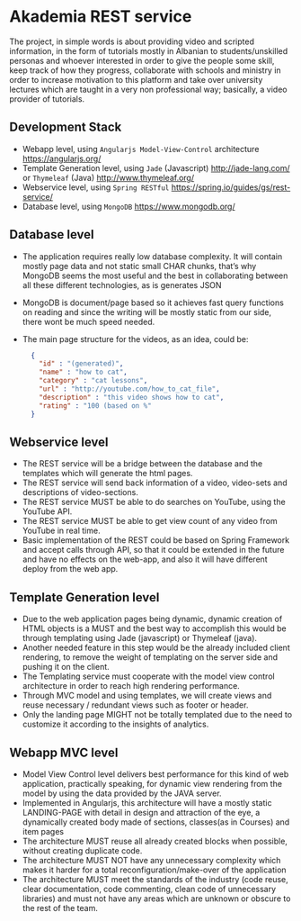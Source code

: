 # Akademia REST service
The project, in simple words is about providing video and scripted information, in the form of tutorials mostly in Albanian to students/unskilled personas and whoever interested in order to give the people some skill, keep track of how they progress, collaborate with schools and ministry in order to increase motivation to this platform and take over university lectures which are taught in a very non professional way; basically, a video provider of tutorials.

## Development Stack
- Webapp level, using `Angularjs Model-View-Control` architecture https://angularjs.org/
- Template Generation level, using `Jade` (Javascript) http://jade-lang.com/ or `Thymeleaf` (Java) http://www.thymeleaf.org/
- Webservice level, using `Spring RESTful` https://spring.io/guides/gs/rest-service/
- Database level, using `MongoDB` https://www.mongodb.org/

## Database level
- The application requires really low database complexity. It will contain mostly page data and not static small CHAR chunks, that’s why MongoDB seems the most useful and the best in collaborating between all these different technologies, as is generates JSON
- MongoDB is document/page based so it achieves fast query functions on reading and since the writing will be mostly static from our side, there wont be much speed needed.
- The main page structure for the videos, as an idea, could be:
  
  ```json
    {
      "id" : "(generated)",
      "name" : "how to cat",
      "category" : "cat lessons",
      "url" : "http://youtube.com/how_to_cat_file",
      "description" : "this video shows how to cat",
      "rating" : "100 (based on %"
    }
  ```

## Webservice level
- The REST service will be a bridge between the database and the templates which will generate the html pages.
- The REST service will send back information of a video, video-sets and descriptions of video-sections.
- The REST service MUST be able to do searches on YouTube, using the YouTube API.
- The REST service MUST be able to get view count of any video from YouTube in real time.
- Basic implementation of the REST could be based on Spring Framework and accept calls through API, so that it could be extended in the future and have no effects on the web-app, and also it will have different deploy from the web app.

## Template Generation level
- Due to the web application pages being dynamic, dynamic creation of HTML objects is a MUST and the best way to accomplish this would be through templating using Jade (javascript) or Thymeleaf (java). 
- Another needed feature in this step would be the already included client rendering, to remove the weight of templating on the server side and pushing it on the client.
- The Templating service must cooperate with the model view control architecture in order to reach high rendering performance.
- Through MVC model and using templates, we will create views and reuse necessary / redundant views such as footer or header.
- Only the landing page MIGHT not be totally templated due to the need to customize it according to the insights of analytics.

## Webapp MVC level
- Model View Control level delivers best performance for this kind of web application, practically speaking, for dynamic view rendering from the model by using the data provided by the JAVA server.
- Implemented in Angularjs, this architecture will have a mostly static LANDING-PAGE with detail in design and attraction of the eye, a dynamically created body made of sections, classes(as in Courses) and item pages
- The architecture MUST reuse all already created blocks when possible, without creating duplicate code.
- The architecture MUST NOT have any unnecessary complexity which makes it harder for a total reconfiguration/make-over of the application
- The architecture MUST meet the standards of the industry (code reuse, clear documentation, code commenting, clean code of unnecessary libraries) and must not have any areas which are unknown or obscure to the rest of the team.


